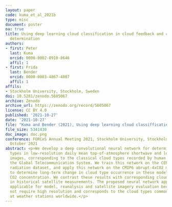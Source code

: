 ```yaml
---
layout: paper
code: kuma_et_al_2021b
type: misc
document: poster
oa: true
title: Using deep learning cloud classification in cloud feedback and climate sensitivity
  determination
authors:
- first: Peter
  last: Kuma
  orcid: 0000-0002-0910-8646
  affil: 1
- first: Frida
  last: Bender
  orcid: 0000-0003-4867-4007
  affil: 1
affils:
- Stockholm University, Stockholm, Sweden
doi: 10.5281/zenodo.5605067
archive: Zenodo
archive_url: https://zenodo.org/record/5605067
license: CC BY 4.0
published: '2021-10-27'
date: '2021-10-27'
file: "Kuma and Bender (2021), Using deep learning cloud classiffication in cloud feedback and climate sensitivity determination.pdf"
file_size: 5341430
doc_image: doc.png
conference: FORCeS Annual Meeting 2021, Stockholm University, Stockholm, Sweden, 25-29
  October 2021
abstract: <p>We develop a deep convolutional neural network for determination of cloud
  types in low-resolution daily mean top-of-atmosphere shortwave and longwave radiation
  images, corresponding to the classical cloud types recorded by human observers in
  the Global Telecommunication System. We train this network on the CERES top of atmosphere
  radiation dataset, and apply this network on the CMIP6 abrupt-4xCO2 model output
  to determine long-term change in cloud type occurrence in these models with increasing
  CO2 concentration. We contrast these results with corresponding cloud type change
  in historical satellite measurements. The proposed neural network approach is broadly
  applicable for model, reanalysis and satellite imagery evaluation because it does
  not require high resolution and corresponds to the cloud types commonly recorded
  at weather stations worldwide.</p>
---
```

